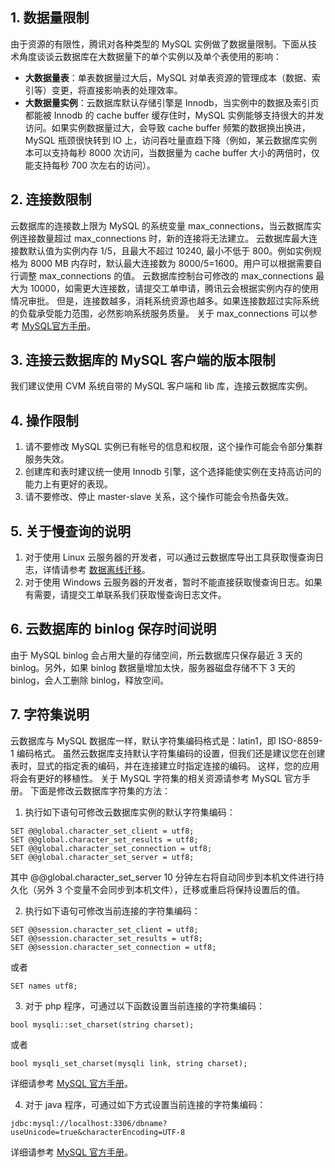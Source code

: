 ## 1. 数据量限制

由于资源的有限性，腾讯对各种类型的 MySQL 实例做了数据量限制。下面从技术角度谈谈云数据库在大数据量下的单个实例以及单个表使用的影响：
- **大数据量表**：单表数据量过大后，MySQL 对单表资源的管理成本（数据、索引等）变更，将直接影响表的处理效率。
- **大数据量实例**：云数据库默认存储引擎是 Innodb，当实例中的数据及索引页都能被 Innodb 的 cache buffer 缓存住时，MySQL 实例能够支持很大的并发访问。如果实例数据量过大，会导致 cache buffer 频繁的数据换出换进，MySQL 瓶颈很快转到 IO 上，访问吞吐量直趋下降（例如，某云数据库实例本可以支持每秒 8000 次访问，当数据量为 cache buffer 大小的两倍时，仅能支持每秒 700 次左右的访问）。

## 2. 连接数限制
云数据库的连接数上限为 MySQL 的系统变量 max_connections，当云数据库实例连接数量超过 max_connections 时，新的连接将无法建立。
云数据库最大连接数默认值为实例内存 1/5，且最大不超过 10240, 最小不低于 800。例如实例规格为 8000 MB 内存时，默认最大连接数为 8000/5=1600。用户可以根据需要自行调整 max_connections 的值。
云数据库控制台可修改的 max_connections 最大为 10000，如需更大连接数，请提交工单申请，腾讯云会根据实例内存的使用情况审批。
但是，连接数越多，消耗系统资源也越多。如果连接数超过实际系统的负载承受能力范围，必然影响系统服务质量。
关于 max_connections 可以参考 [MySQL官方手册](https://dev.mysql.com/doc/refman/5.7/en/server-system-variables.html#sysvar_max_connections)。 

## 3. 连接云数据库的 MySQL 客户端的版本限制

我们建议使用 CVM 系统自带的 MySQL 客户端和 lib 库，连接云数据库实例。

## 4. 操作限制

1. 请不要修改 MySQL 实例已有帐号的信息和权限，这个操作可能会令部分集群服务失效。
2. 创建库和表时建议统一使用 Innodb 引擎，这个选择能使实例在支持高访问的能力上有更好的表现。
3. 请不要修改、停止 master-slave 关系，这个操作可能会令热备失效。

## 5. 关于慢查询的说明
1. 对于使用 Linux 云服务器的开发者，可以通过云数据库导出工具获取慢查询日志，详情请参考 <a href="https://www.qcloud.com/document/product/236/8464" target="_blank">数据离线迁移</a>。
2. 对于使用 Windows 云服务器的开发者，暂时不能直接获取慢查询日志。如果有需要，请提交工单联系我们获取慢查询日志文件。 

## 6. 云数据库的 binlog 保存时间说明
由于 MySQL binlog 会占用大量的存储空间，所云数据库只保存最近 3 天的 binlog。另外，如果 binlog 数据量增加太快，服务器磁盘存储不下 3 天的 binlog，会人工删除 binlog，释放空间。 

## 7. 字符集说明

云数据库与 MySQL 数据库一样，默认字符集编码格式是：latin1，即 ISO-8859-1 编码格式。
虽然云数据库支持默认字符集编码的设置，但我们还是建议您在创建表时，显式的指定表的编码，并在连接建立时指定连接的编码。
这样，您的应用将会有更好的移植性。
关于 MySQL 字符集的相关资源请参考 MySQL 官方手册。 
下面是修改云数据库字符集的方法：

1. 执行如下语句可修改云数据库实例的默认字符集编码：
```
SET @@global.character_set_client = utf8;
SET @@global.character_set_results = utf8;
SET @@global.character_set_connection = utf8;
SET @@global.character_set_server = utf8;
```
其中 @@global.character_set_server 10 分钟左右将自动同步到本机文件进行持久化（另外 3 个变量不会同步到本机文件），迁移或重启将保持设置后的值。

2. 执行如下语句可修改当前连接的字符集编码：
```
SET @@session.character_set_client = utf8;
SET @@session.character_set_results = utf8;
SET @@session.character_set_connection = utf8;
```
或者
```
SET names utf8;
```

3. 对于 php 程序，可通过以下函数设置当前连接的字符集编码：
```
bool mysqli::set_charset(string charset);
```
或者
```
bool mysqli_set_charset(mysqli link, string charset);
```
详细请参考 [MySQL 官方手册](https://dev.mysql.com/doc/connectors/en/apis-php-mysqli.set-charset.html)。 

4. 对于 java 程序，可通过如下方式设置当前连接的字符集编码：
```
jdbc:mysql://localhost:3306/dbname?useUnicode=true&characterEncoding=UTF-8
```
详细请参考 [MySQL 官方手册](https://dev.mysql.com/doc/connectors/en/connector-j-reference-configuration-properties.html)。 


